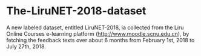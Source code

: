 # The-LiruNET-2018-dataset
A new labeled dataset, entitled LiruNET-2018, ia collected from the Liru Online Courses e-learning platform (http://www.moodle.scnu.edu.cn), by fetching the  feedback texts over about 6 months from February 1st, 2018 to July 27th, 2018. 

